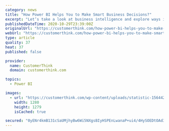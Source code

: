```yaml
---
category: news
title: "How Power BI Helps You to Make Smart Business Decisions?"
excerpt: "Let’s take a look at business intelligence and explore ways in which BI tools, such as Power BI, is helping businesses to make informed decisions. What is business intelligence and analytics? Business intelligence (BI) refers to the processes and ..."
publishedDateTime: 2020-10-29T23:39:00Z
originalUrl: "https://customerthink.com/how-power-bi-helps-you-to-make-smart-business-decisions/"
webUrl: "https://customerthink.com/how-power-bi-helps-you-to-make-smart-business-decisions/"
type: article
quality: 37
heat: 37
published: false

provider:
  name: CustomerThink
  domain: customerthink.com

topics:
  - Power BI

images:
  - url: "https://customerthink.com/wp-content/uploads/statistic-1564428_1280-pixabay-analytics.png"
    width: 1280
    height: 1279
    isCached: true

secured: "0yENr4kmB131cSaUMjhyBw6Wi5NXgsBIyHSPEnLwanaP+ui4/4HySOEDtOAd320U4RdnaJ1vwNWSFaCI+/fu2KfCfmxHgqrq+tgT1G2YrM8N6zO5vnLPqiK5s8xEaNFi0+CDqRZsC9gDGlY/PUvlRBtMmCSh1pkRLMspeimXEmaf8w9qLQu5PLRa9o2PKIPGAcBSWtZgFdtnAY9Z+QQmurDHsrDzs6MzdhHJ9dYSCLYfDgeeMhtCB7Mz80aAKVkFTYK/b9HtuJNi1vi1NLCHsl+78AXfOZZeDvGmCrNd0m00fayxLPY65PoJ50e9mJ54syhIoHCFZJ7CTpPab2N+qhEFDoLhEVmFRqO948soNTM=;TIUqpevhyltH1Ta7bBKCsw=="
---
```


